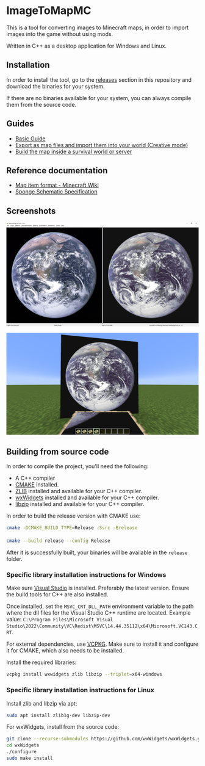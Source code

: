 # ImageToMapMC

This is a tool for converting images to Minecraft maps, in order to import images into the game without using mods.

Written in C++ as a desktop application for Windows and Linux.

## Installation

In order to install the tool, go to the [releases](https://github.com/AgustinSRG/ImageToMapMC/releases) section in this repository and download the binaries for your system.

If there are no binaries available for your system, you can always compile them from the source code.

## Guides

 - [Basic Guide](./guides/basic_guide.md)
 - [Export as map files and import them into your world (Creative mode)](./guides/export_as_maps.md)
 - [Build the map inside a survival world or server](./guides/export_as_structures.md)

## Reference documentation

 - [Map item format - Minecraft Wiki](https://minecraft.wiki/w/Map_item_format)
 - [Sponge Schematic Specification](https://github.com/SpongePowered/Schematic-Specification/blob/master/versions/schematic-3.md)

## Screenshots

![Main view](./screenshots/main_display-1.6.jpg "Main view")

![Map in-game (Minecraft)](./screenshots/mc_maps_imported.jpg "Map in-game (Minecraft)")

## Building from source code

In order to compile the project, you'll need the following:

 - A C++ compiler
 - [CMAKE](https://cmake.org/install/) installed.
 - [ZLIB](https://zlib.net/) installed and available for your C++ compiler.
 - [wxWidgets](https://www.wxwidgets.org/) installed and available for your C++ compiler.
 - [libzip](https://libzip.org/) installed and available for your C++ compiler.

In order to build the release version with CMAKE use:

```sh
cmake -DCMAKE_BUILD_TYPE=Release -Ssrc -Brelease

cmake --build release --config Release
```

After it is successfully built, your binaries will be available in the `release` folder.

### Specific library installation instructions for Windows

Make sure [Visual Studio](https://visualstudio.microsoft.com/) is installed. Preferably the latest version. Ensure the build tools for C++ are also installed.

Once installed, set the `MSVC_CRT_DLL_PATH` environment variable to the path where the dll files for the Visual Studio C++ runtime are located. Example value: `C:\Program Files\Microsoft Visual Studio\2022\Community\VC\Redist\MSVC\14.44.35112\x64\Microsoft.VC143.CRT`.

For external dependencies, use [VCPKG](https://github.com/microsoft/vcpkg). Make sure to install it and configure it for CMAKE, which also needs to be installed.

Install the required libraries:

```sh
vcpkg install wxwidgets zlib libzip --triplet=x64-windows
```

### Specific library installation instructions for Linux

Install zlib and libzip via apt:

```sh
sudo apt install zlib1g-dev libzip-dev
```

For wxWidgets, install from the source code:

```sh
git clone --recurse-submodules https://github.com/wxWidgets/wxWidgets.git
cd wxWidgets
./configure
sudo make install
```
